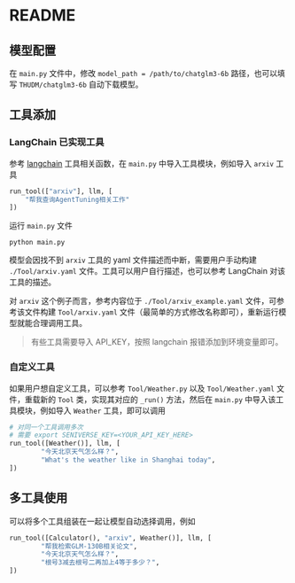 # README

## 模型配置

在 `main.py` 文件中，修改 `model_path = /path/to/chatglm3-6b` 路径，也可以填写 `THUDM/chatglm3-6b` 自动下载模型。

## 工具添加

### LangChain 已实现工具

参考 [langchain](https://python.langchain.com/docs/modules/agents/tools/) 工具相关函数，在 `main.py` 中导入工具模块，例如导入 `arxiv` 工具

```python
run_tool(["arxiv"], llm, [
    "帮我查询AgentTuning相关工作"
])
```

运行 `main.py` 文件

```
python main.py
```

模型会因找不到 `arxiv` 工具的 yaml 文件描述而中断，需要用户手动构建 `./Tool/arxiv.yaml` 文件。工具可以用户自行描述，也可以参考 LangChain 对该工具的描述。

对 `arxiv` 这个例子而言，参考内容位于 `./Tool/arxiv_example.yaml` 文件，可参考该文件构建 `Tool/arxiv.yaml` 文件（最简单的方式修改名称即可），重新运行模型就能合理调用工具。

> 有些工具需要导入 API_KEY，按照 langchain 报错添加到环境变量即可。

### 自定义工具

如果用户想自定义工具，可以参考 `Tool/Weather.py` 以及 `Tool/Weather.yaml` 文件，重载新的 `Tool` 类，实现其对应的 `_run()` 方法，然后在 `main.py` 中导入该工具模块，例如导入 `Weather` 工具，即可以调用

```python
# 对同一个工具调用多次
# 需要 export SENIVERSE_KEY=<YOUR_API_KEY_HERE>
run_tool([Weather()], llm, [
        "今天北京天气怎么样？",
        "What's the weather like in Shanghai today",
])
```

## 多工具使用

可以将多个工具组装在一起让模型自动选择调用，例如

```python
run_tool([Calculator(), "arxiv", Weather()], llm, [
        "帮我检索GLM-130B相关论文",
        "今天北京天气怎么样？",
        "根号3减去根号二再加上4等于多少？",
])
```
